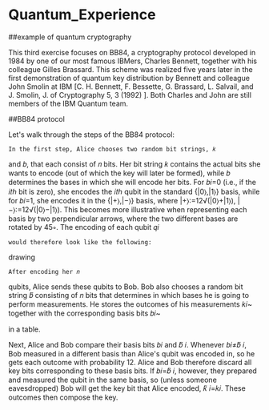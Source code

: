 # Quantum_Experience

##example of quantum cryptography

This third exercise focuses on BB84, a cryptography protocol developed in 1984 by one of our most famous IBMers, Charles Bennett, together with his colleague Gilles Brassard. This scheme was realized five years later in the first demonstration of quantum key distribution by Bennett and colleague John Smolin at IBM [C. H. Bennett, F. Bessette, G. Brassard, L. Salvail, and J. Smolin, J. of Cryptography 5, 3 (1992) ]. Both Charles and John are still members of the IBM Quantum team.


##BB84 protocol

Let's walk through the steps of the BB84 protocol:

    In the first step, Alice chooses two random bit strings, 𝑘

and 𝑏, that each consist of 𝑛 bits. Her bit string 𝑘 contains the actual bits she wants to encode (out of which the key will later be formed), while 𝑏 determines the bases in which she will encode her bits. For 𝑏𝑖=0 (i.e., if the 𝑖𝑡ℎ bit is zero), she encodes the 𝑖𝑡ℎ qubit in the standard {|0⟩,|1⟩} basis, while for 𝑏𝑖=1, she encodes it in the {|+⟩,|−⟩} basis, where |+⟩:=12√(|0⟩+|1⟩), |−⟩:=12√(|0⟩−|1⟩). This becomes more illustrative when representing each basis by two perpendicular arrows, where the two different bases are rotated by 45∘. The encoding of each qubit 𝑞𝑖

    would therefore look like the following:

drawing

    After encoding her 𝑛

qubits, Alice sends these qubits to Bob. Bob also chooses a random bit string 𝑏̃  consisting of 𝑛 bits that determines in which bases he is going to perform measurements. He stores the outcomes of his measurements 𝑘𝑖~ together with the corresponding basis bits 𝑏𝑖~

in a table.

Next, Alice and Bob compare their basis bits 𝑏𝑖
and 𝑏̃ 𝑖. Whenever 𝑏𝑖≠𝑏̃ 𝑖, Bob measured in a different basis than Alice's qubit was encoded in, so he gets each outcome with probability 12. Alice and Bob therefore discard all key bits corresponding to these basis bits. If 𝑏𝑖=𝑏̃ 𝑖, however, they prepared and measured the qubit in the same basis, so (unless someone eavesdropped) Bob will get the key bit that Alice encoded, 𝑘̃ 𝑖=𝑘𝑖. These outcomes then compose the key.
